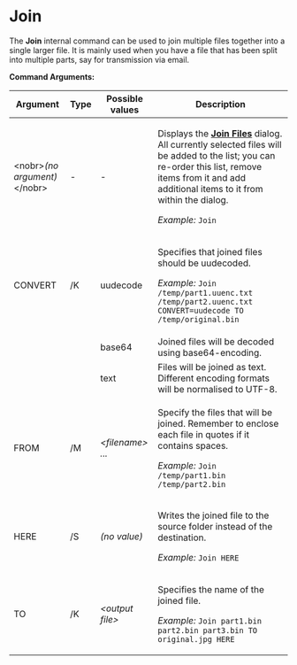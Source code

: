 # Join

The **Join** internal command can be used to join multiple files together into a single larger file. It is mainly used when you have a file that has been split into multiple parts, say for transmission via email.

**Command Arguments:** 

<table>
<thead><tr><th>
Argument</th><th>
Type</th><th>
Possible values</th><th>
Description
</th></tr></thead><tbody><tr><td>

\<nobr\>*(no argument)*\</nobr\></td><td>
-</td><td>
-</td><td>

Displays the **[Join Files](/Manual/additional_functionality/joining_files.md)** dialog. All currently selected files will be added to the list; you can re-order this list, remove items from it and add additional items to it from within the dialog.

*Example:* `Join`
</td></tr><tr><td>
CONVERT</td><td>
/K</td><td>
uudecode</td><td>

Specifies that joined files should be uudecoded.

*Example:* `Join /temp/part1.uuenc.txt /temp/part2.uuenc.txt CONVERT=uudecode TO /temp/original.bin`
</td></tr><tr><td>
</td><td>
</td><td>
base64</td><td>
Joined files will be decoded using base64-encoding.
</td></tr><tr><td>
</td><td>
</td><td>
text</td><td>
Files will be joined as text. Different encoding formats will be normalised to UTF-8.
</td></tr><tr><td>
FROM</td><td>
/M</td><td>

*\<filename\> ...*</td><td>

Specify the files that will be joined. Remember to enclose each file in quotes if it contains spaces.

*Example:* `Join /temp/part1.bin /temp/part2.bin`
</td></tr><tr><td>
HERE</td><td>
/S</td><td>

*(no value)*</td><td>

Writes the joined file to the source folder instead of the destination.

*Example:* `Join HERE`
</td></tr><tr><td>
TO</td><td>
/K</td><td>

*\<output file\>*</td><td>

Specifies the name of the joined file.

*Example:* `Join part1.bin part2.bin part3.bin TO original.jpg HERE`
</td></tr></tbody>
</table>

